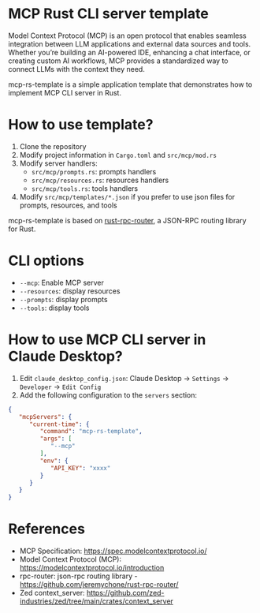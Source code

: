 MCP Rust CLI server template
=============================

Model Context Protocol (MCP) is an open protocol that enables seamless integration between LLM applications
and external data sources and tools. Whether you’re building an AI-powered IDE, enhancing a chat interface,
or creating custom AI workflows, MCP provides a standardized way to connect LLMs with the context they need.

mcp-rs-template is a simple application template that demonstrates how to implement MCP CLI server in Rust.

# How to use template?

1. Clone the repository
2. Modify project information in `Cargo.toml` and `src/mcp/mod.rs`
3. Modify server handlers:
    - `src/mcp/prompts.rs`: prompts handlers
    - `src/mcp/resources.rs`: resources handlers
    - `src/mcp/tools.rs`: tools handlers
4. Modify `src/mcp/templates/*.json` if you prefer to use json files for prompts, resources, and tools

mcp-rs-template is based on [rust-rpc-router](https://github.com/jeremychone/rust-rpc-router), a JSON-RPC routing
library for Rust.

# CLI options

* `--mcp`: Enable MCP server
* `--resources`: display resources
* `--prompts`: display prompts
* `--tools`: display tools

# How to use MCP CLI server in Claude Desktop?

1. Edit `claude_desktop_config.json`: Claude Desktop -> `Settings` -> `Developer` -> `Edit Config` 
2. Add the following configuration to the `servers` section:

```json
{
   "mcpServers": {
      "current-time": {
         "command": "mcp-rs-template",
         "args": [
            "--mcp"
         ],
         "env": {
            "API_KEY": "xxxx"
         }
      }
   }
}
```

# References

* MCP Specification: https://spec.modelcontextprotocol.io/
* Model Context Protocol (MCP): https://modelcontextprotocol.io/introduction
* rpc-router: json-rpc routing library - https://github.com/jeremychone/rust-rpc-router/
* Zed context_server: https://github.com/zed-industries/zed/tree/main/crates/context_server
